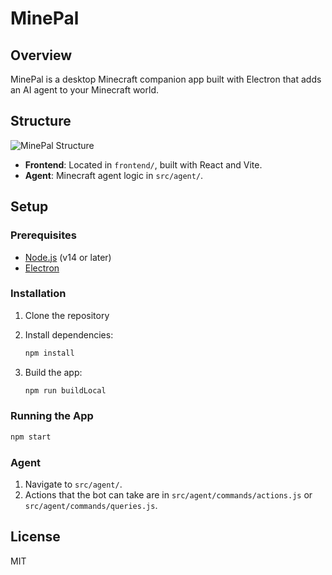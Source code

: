 # MinePal

## Overview

MinePal is a desktop Minecraft companion app built with Electron that adds an AI agent to your Minecraft world.

## Structure

![MinePal Structure](diagram.png)

- **Frontend**: Located in `frontend/`, built with React and Vite.
- **Agent**: Minecraft agent logic in `src/agent/`.

## Setup

### Prerequisites

- [Node.js](https://nodejs.org/) (v14 or later)
- [Electron](https://www.electronjs.org/)

### Installation

1. Clone the repository
2. Install dependencies:

   ```sh
   npm install
   ```

3. Build the app:

   ```sh
   npm run buildLocal
   ```

### Running the App

```sh
npm start
```

### Agent

1. Navigate to `src/agent/`.
2. Actions that the bot can take are in `src/agent/commands/actions.js` or `src/agent/commands/queries.js`.

## License

MIT
